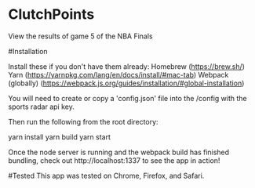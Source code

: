 # ClutchPoints
View the results of game 5 of the NBA Finals 

#Installation

Install these if you don't have them already: 
  Homebrew (https://brew.sh/)
  Yarn (https://yarnpkg.com/lang/en/docs/install/#mac-tab)
  Webpack (globally) (https://webpack.js.org/guides/installation/#global-installation)

You will need to create or copy a 'config.json' file into the /config with the sports radar api key.

Then run the following from the root directory:

yarn install
yarn build
yarn start

Once the node server is running and the webpack build has finished bundling, check out http://localhost:1337 to see the app in action!

#Tested
This app was tested on Chrome, Firefox, and Safari.